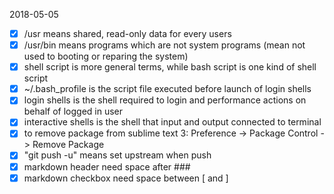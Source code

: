 2018-05-05
- [x] /usr means shared, read-only data for every users
- [x] /usr/bin means programs which are not system programs (mean not used to booting or reparing the system)
- [x] shell script is more general terms, while bash script is one kind of shell script
- [x] ~/.bash_profile is the script file executed before launch of login shells
- [x] login shells is the shell required to login and performance actions on behalf of logged in user
- [x] interactive shells is the shell that input and output connected to terminal 
- [x] to remove package from sublime text 3: Preference -> Package Control -> Remove Package
- [x] "git push -u" means set upstream when push
- [x] markdown header need space after ###
- [x] markdown checkbox need space between [ and ]